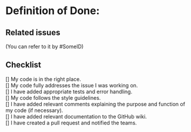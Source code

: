 # Definition of Done:

## Related issues
(You can refer to it by #SomeID)
## Checklist
[] My code is in the right place.\
[] My code fully addresses the issue I was working on.\
[] I have added appropriate tests and error handling.\
[] My code follows the style guidelines.\
[] I have added relevant comments explaining the purpose and function of my code (if necessary).\
[] I have added relevant documentation to the GitHub wiki.\
[] I have created a pull request and notified the teams.
